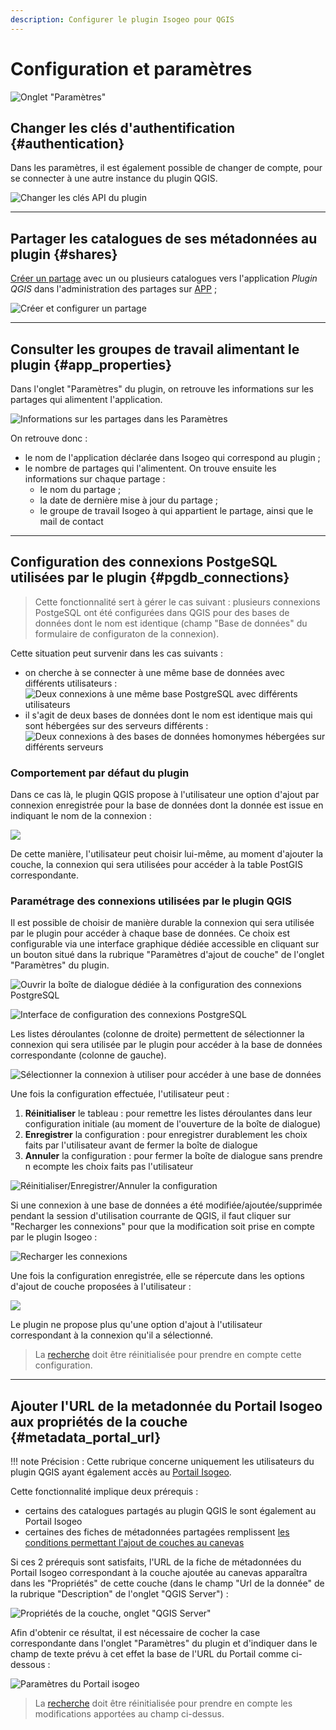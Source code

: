 ```yaml
---
description: Configurer le plugin Isogeo pour QGIS
---
```


# Configuration et paramètres

![Onglet "Paramètres"](/assets/ui_tabs_settings_fr.png)
## Changer les clés d'authentification {#authentication}

Dans les paramètres, il est également possible de changer de compte, pour se connecter à une autre instance du plugin QGIS.

![Changer les clés API du plugin](/assets/settings_switch_api_fr.png)

---

## Partager les catalogues de ses métadonnées au plugin {#shares}

[Créer un partage](https://help.isogeo.com/admin/fr/features/admin/shares.html) avec un ou plusieurs catalogues vers l'application _Plugin QGIS_ dans l'administration des partages sur [APP](https://app.isogeo.com) ;

![Créer et configurer un partage](/assets/app_share_toPlugin_fr.png)

---

## Consulter les groupes de travail alimentant le plugin {#app_properties}

Dans l'onglet "Paramètres" du plugin, on retrouve les informations sur les partages qui alimentent l'application.

![Informations sur les partages dans les Paramètres](/assets/settings_shares_details_fr.png)

On retrouve donc :

* le nom de l'application déclarée dans Isogeo qui correspond au plugin ;
* le nombre de partages qui l'alimentent. On trouve ensuite les informations sur chaque partage :
  * le nom du partage ;
  * la date de dernière mise à jour du partage ;
  * le groupe de travail Isogeo à qui appartient le partage, ainsi que le mail de contact

---

## Configuration des connexions PostgeSQL utilisées par le plugin {#pgdb_connections}

> Cette fonctionnalité sert à gérer le cas suivant : plusieurs connexions PostgeSQL ont été configurées dans QGIS pour des bases de données dont le nom est identique (champ "Base de données" du formulaire de configuraton de la connexion).

Cette situation peut survenir dans les cas suivants :

* on cherche à se connecter à une même base de données avec différents utilisateurs :
![Deux connexions à une même base PostgreSQL avec différents utilisateurs](/assets/config_pgdb_connection_diff_user.png)
* il s'agit de deux bases de données dont le nom est identique mais qui sont hébergées sur des serveurs différents :
![Deux connexions à des bases de données homonymes hébergées sur différents serveurs](/assets/config_pgdb_connection_diff_host.png)

### Comportement par défaut du plugin

Dans ce cas là, le plugin QGIS propose à l'utilisateur une option d'ajout par connexion enregistrée pour la base de données dont la donnée est issue en indiquant le nom de la connexion :

![](/assets/config_pgdb_connection_several_options.png)

De cette manière, l'utilisateur peut choisir lui-même, au moment d'ajouter la couche, la connexion qui sera utilisées pour accéder à la table PostGIS correspondante.

### Paramétrage des connexions utilisées par le plugin QGIS

Il est possible de choisir de manière durable la connexion qui sera utilisée par le plugin pour accéder à chaque base de données. Ce choix est configurable via une interface graphique dédiée accessible en cliquant sur un bouton situé dans la rubrique "Paramètres d'ajout de couche" de l'onglet "Paramètres" du plugin.

![Ouvrir la boîte de dialogue dédiée à la configuration des connexions PostgreSQL](/assets/config_pgdb_connection_open_dialog_btn.png)

![Interface de configuration des connexions PostgreSQL](/assets/config_pgdb_connection_open_dialog_btn.png)

Les listes déroulantes (colonne de droite) permettent de sélectionner la connexion qui sera utilisée par le plugin pour accéder à la base de données correspondante (colonne de gauche).

![Sélectionner la connexion à utiliser pour accéder à une base de données](/assets/config_pgdb_connection_dialog_cbb_open.png)

Une fois la configuration effectuée, l'utilisateur peut :

1. **Réinitialiser** le tableau : pour remettre les listes déroulantes dans leur configuration initiale (au moment de l'ouverture de la boîte de dialogue)
2. **Enregistrer** la configuration : pour enregistrer durablement les choix faits par l'utilisateur avant de fermer la boîte de dialogue
3. **Annuler** la configuration : pour fermer la boîte de dialogue sans prendre n ecompte les choix faits pas l'utilisateur

![Réinitialiser/Enregistrer/Annuler la configuration](/assets/config_pgdb_connection_dialog_btn_box.png)

Si une connexion à une base de données a été modifiée/ajoutée/supprimée pendant la session d'utilisation courrante de QGIS, il faut cliquer sur "Recharger les connexions" pour que la modification soit prise en compte par le plugin Isogeo :

![Recharger les connexions](/assets/config_pgdb_connection_dialog_btn_box.png)

Une fois la configuration enregistrée, elle se répercute dans les options d'ajout de couche proposées à l'utilisateur :

![](/assets/config_pgdb_connection_unique_option.png)

Le plugin ne propose plus qu'une option d'ajout à l'utilisateur correspondant à la connexion qu'il a sélectionné.

> La [recherche](/usage/search.md#reset) doit être réinitialisée pour prendre en compte cette configuration.

---

## Ajouter l'URL de la metadonnée du Portail Isogeo aux propriétés de la couche {#metadata_portal_url}

!!! note Précision : Cette rubrique concerne uniquement les utilisateurs du plugin QGIS ayant également accès au [Portail Isogeo](https://www.isogeo.com/nos-produits/Portail).

Cette fonctionnalité implique deux prérequis :

* certains des catalogues partagés au plugin QGIS le sont également au Portail Isogeo
* certaines des fiches de métadonnées partagées remplissent [les conditions permettant l'ajout de couches au canevas](/usage/display.md#add_criteria)

Si ces 2 prérequis sont satisfaits, l'URL de la fiche de métadonnées du Portail Isogeo correspondant à la couche ajoutée au canevas apparaîtra dans les "Propriétés" de cette couche (dans le champ "Url de la donnée" de la rubrique "Description" de l'onglet "QGIS Server") :

![Propriétés de la couche, onglet "QGIS Server"](/assets/layer_properties_portal_data_url_fr.png)

Afin d'obtenir ce résultat, il est nécessaire de cocher la case correspondante dans l'onglet "Paramètres" du plugin et d'indiquer dans le champ de texte prévu à cet effet la base de l'URL du Portail comme ci-dessous :

![Paramètres du Portail isogeo](/assets/settings_isogeo_portal_fr.png)

> La [recherche](/usage/search.md#reset) doit être réinitialisée pour prendre en compte les modifications apportées au champ ci-dessus.

